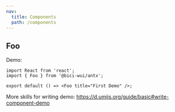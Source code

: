 ```yaml
---
nav:
  title: Components
  path: /components
---
```


## Foo

Demo:

```tsx
import React from 'react';
import { Foo } from '@bici-wui/antx';

export default () => <Foo title="First Demo" />;
```

More skills for writing demo: https://d.umijs.org/guide/basic#write-component-demo
